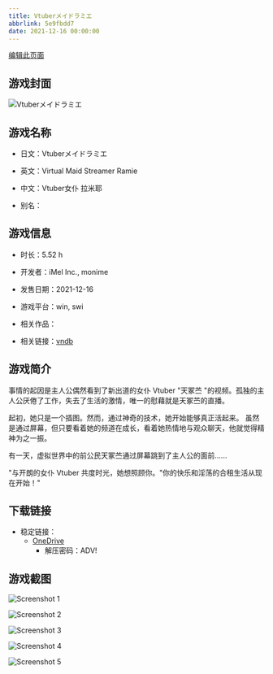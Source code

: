 ```yaml
---
title: Vtuberメイドラミエ
abbrlink: 5e9fbdd7
date: 2021-12-16 00:00:00
---
```

[编辑此页面](https://github.com/ACG-3/ADV3-source/blob/main/source/_posts/games/Vtuber%E3%83%A1%E3%82%A4%E3%83%89%E3%83%A9%E3%83%9F%E3%82%A8.md)

## 游戏封面

![Vtuberメイドラミエ](https://pan.timero.xyz/d/onedrive/img_lib_001/Vtuber%E3%83%A1%E3%82%A4%E3%83%89%E3%83%A9%E3%83%9F%E3%82%A8_cover.avif)


## 游戏名称

- 日文：Vtuberメイドラミエ
- 英文：Virtual Maid Streamer Ramie
- 中文：Vtuber女仆 拉米耶

- 别名：


## 游戏信息

- 时长：5.52 h
- 开发者：iMel Inc., monime
- 发售日期：2021-12-16
- 游戏平台：win, swi
- 相关作品：

- 相关链接：[vndb](https://vndb.org/v33005)


## 游戏简介

事情的起因是主人公偶然看到了新出道的女仆 Vtuber "天冢苎 "的视频。孤独的主人公厌倦了工作，失去了生活的激情，唯一的慰藉就是天冢苎的直播。

起初，她只是一个插图。然而，通过神奇的技术，她开始能够真正活起来。
虽然是通过屏幕，但只要看着她的频道在成长，看着她热情地与观众聊天，他就觉得精神为之一振。

有一天，虚拟世界中的前公民天冢苎通过屏幕跳到了主人公的面前......

"与开朗的女仆 Vtuber 共度时光，她想照顾你。"你的快乐和淫荡的合租生活从现在开始！"




## 下载链接

- 稳定链接：
    - [OneDrive](https://pan.timero.xyz/onedrive/adv_lib_001/Vtuber%E3%83%A1%E3%82%A4%E3%83%89%E3%83%A9%E3%83%9F%E3%82%A8)
        - 解压密码：ADV!



## 游戏截图


![Screenshot 1](https://pan.timero.xyz/d/onedrive/img_lib_001/Vtuber%E3%83%A1%E3%82%A4%E3%83%89%E3%83%A9%E3%83%9F%E3%82%A8_Screenshot_1.avif)

![Screenshot 2](https://pan.timero.xyz/d/onedrive/img_lib_001/Vtuber%E3%83%A1%E3%82%A4%E3%83%89%E3%83%A9%E3%83%9F%E3%82%A8_Screenshot_2.avif)

![Screenshot 3](https://pan.timero.xyz/d/onedrive/img_lib_001/Vtuber%E3%83%A1%E3%82%A4%E3%83%89%E3%83%A9%E3%83%9F%E3%82%A8_Screenshot_3.avif)

![Screenshot 4](https://pan.timero.xyz/d/onedrive/img_lib_001/Vtuber%E3%83%A1%E3%82%A4%E3%83%89%E3%83%A9%E3%83%9F%E3%82%A8_Screenshot_4.avif)

![Screenshot 5](https://pan.timero.xyz/d/onedrive/img_lib_001/Vtuber%E3%83%A1%E3%82%A4%E3%83%89%E3%83%A9%E3%83%9F%E3%82%A8_Screenshot_5.avif)

